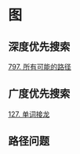 # 图

## 深度优先搜索

[797. 所有可能的路径](../leetcode/797/readme.md)

## 广度优先搜索

[127. 单词接龙](../leetcode/127/readme.md)

## 路径问题

